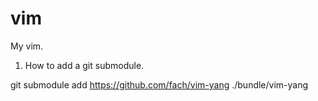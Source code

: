 # vim
My vim.

1. How to add a git submodule.

git submodule add https://github.com/fach/vim-yang ./bundle/vim-yang

